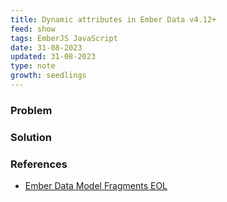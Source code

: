 ```yaml
---
title: Dynamic attributes in Ember Data v4.12+
feed: show
tags: EmberJS JavaScript
date: 31-08-2023
updated: 31-08-2023
type: note
growth: seedlings
---
```


### Problem

### Solution

### References
- [Ember Data Model Fragments EOL](https://github.com/adopted-ember-addons/ember-data-model-fragments/issues/471#issuecomment-1637407820)
